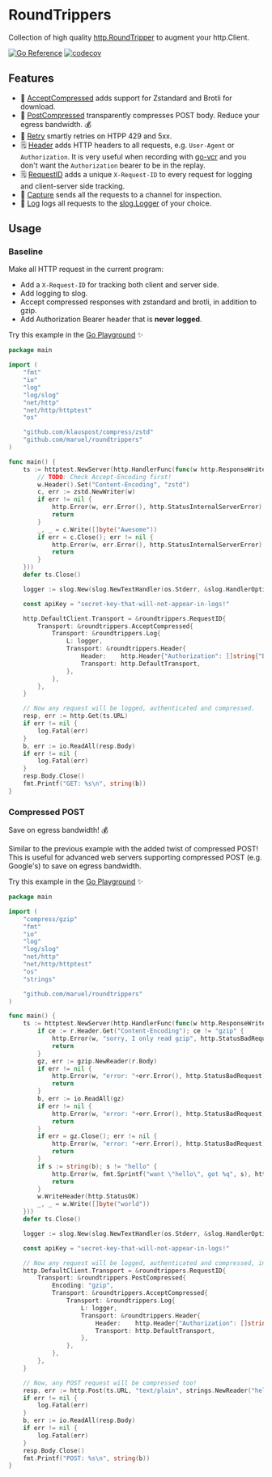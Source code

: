# RoundTrippers

Collection of high quality
[http.RoundTripper](https://pkg.go.dev/net/http#RoundTripper) to augment your
http.Client.

[![Go Reference](https://pkg.go.dev/badge/github.com/maruel/roundtrippers/.svg)](https://pkg.go.dev/github.com/maruel/roundtrippers/)
[![codecov](https://codecov.io/gh/maruel/roundtrippers/graph/badge.svg?token=EMMCJD4TG4)](https://codecov.io/gh/maruel/roundtrippers)


## Features

- 🚀 [AcceptCompressed](https://pkg.go.dev/github.com/maruel/roundtrippers#AcceptCompressed)
  adds support for Zstandard and Brotli for download.
- 🚀 [PostCompressed](https://pkg.go.dev/github.com/maruel/roundtrippers#PostCompressed)
  transparently compresses POST body. Reduce your egress bandwidth. 💰
- 🔄 [Retry](https://pkg.go.dev/github.com/maruel/roundtrippers#Retry) smartly retries on HTPP 429 and 5xx.
- 🗒 [Header](https://pkg.go.dev/github.com/maruel/roundtrippers#Header) adds HTTP
  headers to all requests, e.g. `User-Agent` or `Authorization`. It is very
  useful when recording with
  [go-vcr](https://pkg.go.dev/gopkg.in/dnaeon/go-vcr.v4/pkg/recorder) and you
  don't want the `Authorization` bearer to be in the replay.
- 🗒 [RequestID](https://pkg.go.dev/github.com/maruel/roundtrippers#RequestID)
  adds a unique `X-Request-ID` to every request for logging and client-server
  side tracking.
- 🧐 [Capture](https://pkg.go.dev/github.com/maruel/roundtrippers#Capture) sends
  all the requests to a channel for inspection.
- 🧐 [Log](https://pkg.go.dev/github.com/maruel/roundtrippers#Log) logs all
  requests to the [slog.Logger](https://pkg.go.dev/log/slog#Logger) of your
  choice.


## Usage

### Baseline

Make all HTTP request in the current program:
- Add a `X-Request-ID` for tracking both client and server side.
- Add logging to slog.
- Accept compressed responses with zstandard and brotli, in addition to gzip.
- Add Authorization Bearer header that is **never logged**.

Try this example in the [Go Playground](https://go.dev/play/p/rjcHtNNoHCa) ✨

```go
package main

import (
	"fmt"
	"io"
	"log"
	"log/slog"
	"net/http"
	"net/http/httptest"
	"os"

	"github.com/klauspost/compress/zstd"
	"github.com/maruel/roundtrippers"
)

func main() {
	ts := httptest.NewServer(http.HandlerFunc(func(w http.ResponseWriter, r *http.Request) {
		// TODO: Check Accept-Encoding first!
		w.Header().Set("Content-Encoding", "zstd")
		c, err := zstd.NewWriter(w)
		if err != nil {
			http.Error(w, err.Error(), http.StatusInternalServerError)
			return
		}
		_, _ = c.Write([]byte("Awesome"))
		if err = c.Close(); err != nil {
			http.Error(w, err.Error(), http.StatusInternalServerError)
			return
		}
	}))
	defer ts.Close()

	logger := slog.New(slog.NewTextHandler(os.Stderr, &slog.HandlerOptions{Level: slog.LevelDebug}))

	const apiKey = "secret-key-that-will-not-appear-in-logs!"

	http.DefaultClient.Transport = &roundtrippers.RequestID{
		Transport: &roundtrippers.AcceptCompressed{
			Transport: &roundtrippers.Log{
				L: logger,
				Transport: &roundtrippers.Header{
					Header:    http.Header{"Authorization": []string{"Bearer " + apiKey}},
					Transport: http.DefaultTransport,
				},
			},
		},
	}

	// Now any request will be logged, authenticated and compressed.
	resp, err := http.Get(ts.URL)
	if err != nil {
		log.Fatal(err)
	}
	b, err := io.ReadAll(resp.Body)
	if err != nil {
		log.Fatal(err)
	}
	resp.Body.Close()
	fmt.Printf("GET: %s\n", string(b))
}
```

### Compressed POST

Save on egress bandwidth! 💰

Similar to the previous example with the added twist of compressed POST! This
is useful for advanced web servers supporting compressed POST (e.g. Google's)
to save on egress bandwidth.

Try this example in the [Go Playground](https://go.dev/play/p/zDt9UFObWom) ✨

```go
package main

import (
	"compress/gzip"
	"fmt"
	"io"
	"log"
	"log/slog"
	"net/http"
	"net/http/httptest"
	"os"
	"strings"

	"github.com/maruel/roundtrippers"
)

func main() {
	ts := httptest.NewServer(http.HandlerFunc(func(w http.ResponseWriter, r *http.Request) {
		if ce := r.Header.Get("Content-Encoding"); ce != "gzip" {
			http.Error(w, "sorry, I only read gzip", http.StatusBadRequest)
			return
		}
		gz, err := gzip.NewReader(r.Body)
		if err != nil {
			http.Error(w, "error: "+err.Error(), http.StatusBadRequest)
			return
		}
		b, err := io.ReadAll(gz)
		if err != nil {
			http.Error(w, "error: "+err.Error(), http.StatusBadRequest)
			return
		}
		if err = gz.Close(); err != nil {
			http.Error(w, "error: "+err.Error(), http.StatusBadRequest)
			return
		}
		if s := string(b); s != "hello" {
			http.Error(w, fmt.Sprintf("want \"hello\", got %q", s), http.StatusBadRequest)
			return
		}
		w.WriteHeader(http.StatusOK)
		_, _ = w.Write([]byte("world"))
	}))
	defer ts.Close()

	logger := slog.New(slog.NewTextHandler(os.Stderr, &slog.HandlerOptions{Level: slog.LevelDebug}))

	const apiKey = "secret-key-that-will-not-appear-in-logs!"

	// Now any request will be logged, authenticated and compressed, including POST request.
	http.DefaultClient.Transport = &roundtrippers.RequestID{
		Transport: &roundtrippers.PostCompressed{
			Encoding: "gzip",
			Transport: &roundtrippers.AcceptCompressed{
				Transport: &roundtrippers.Log{
					L: logger,
					Transport: &roundtrippers.Header{
						Header:    http.Header{"Authorization": []string{"Bearer " + apiKey}},
						Transport: http.DefaultTransport,
					},
				},
			},
		},
	}

	// Now, any POST request will be compressed too!
	resp, err := http.Post(ts.URL, "text/plain", strings.NewReader("hello"))
	if err != nil {
		log.Fatal(err)
	}
	b, err := io.ReadAll(resp.Body)
	if err != nil {
		log.Fatal(err)
	}
	resp.Body.Close()
	fmt.Printf("POST: %s\n", string(b))
}
```
